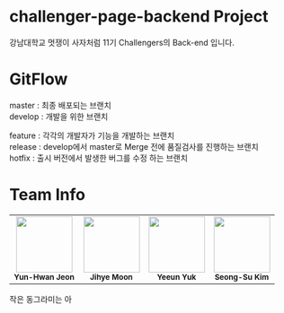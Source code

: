 # challenger-page-backend Project
강남대학교 멋쟁이 사자처럼 11기 Challengers의 Back-end 입니다. 

# GitFlow
master : 최종 배포되는 브랜치   
develop : 개발을 위한 브랜치   
   
feature : 각각의 개발자가 기능을 개발하는 브랜치   
release : develop에서 master로 Merge 전에 품질검사를 진행하는 브랜치    
hotfix : 출시 버전에서 발생한 버그를 수정 하는 브랜치   

# Team Info
<table>
<tbody>
<tr>
      <td align="center"><img src="https://avatars2.githubusercontent.com/u/57185499?v=4?s=100" width="100px;" alt=""/><br /><sub><b>Yun-Hwan Jeon</b></sub><br /></td>
		<td align="center"><img src="https://avatars2.githubusercontent.com/u/67064571?v=4?s=100" width="100px;" alt=""/><br /><sub><b>Jihye Moon</b></sub><br /></td>
		<td align="center"><img src="https://avatars2.githubusercontent.com/u/86345507?v=4?s=100" width="100px;" alt=""/><br /><sub><b>Yeeun Yuk</b></sub><br /></td>
		<td align="center"><img src="https://avatars2.githubusercontent.com/u/99383331?v=4?s=100" width="100px;" alt=""/><br /><sub><b>Seong-Su Kim</b></sub><br /></td>
</tr>
</tbody>
</table>
작은 동그라미는 아


